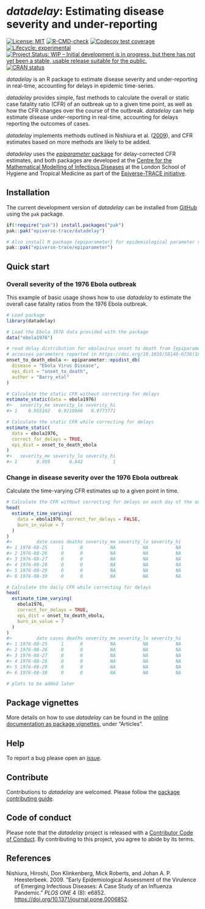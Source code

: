
<!-- README.md is generated from README.Rmd. Please edit that file -->

# *datadelay*: Estimating disease severity and under-reporting

<!-- badges: start -->

[![License:
MIT](https://img.shields.io/badge/License-MIT-blue.svg)](https://opensource.org/licenses/MIT)
[![R-CMD-check](https://github.com/epiverse-trace/datadelay/actions/workflows/R-CMD-check.yaml/badge.svg)](https://github.com/epiverse-trace/datadelay/actions/workflows/R-CMD-check.yaml)
[![Codecov test
coverage](https://codecov.io/gh/epiverse-trace/datadelay/branch/main/graph/badge.svg)](https://app.codecov.io/gh/epiverse-trace/datadelay?branch=main)
[![Lifecycle:
experimental](https://img.shields.io/badge/lifecycle-experimental-orange.svg)](https://lifecycle.r-lib.org/articles/stages.html#experimental)
[![Project Status: WIP – Initial development is in progress, but there
has not yet been a stable, usable release suitable for the
public.](https://www.repostatus.org/badges/latest/wip.svg)](https://www.repostatus.org/#wip)
[![CRAN
status](https://www.r-pkg.org/badges/version/datadelay)](https://CRAN.R-project.org/package=datadelay)
<!-- badges: end -->

*datadelay* is an R package to estimate disease severity and
under-reporting in real-time, accounting for delays in epidemic
time-series.

*datadelay* provides simple, fast methods to calculate the overall or
static case fatality ratio (CFR) of an outbreak up to a given time
point, as well as how the CFR changes over the course of the outbreak.
*datadelay* can help estimate disease under-reporting in real-time,
accounting for delays reporting the outcomes of cases.

*datadelay* implements methods outlined in Nishiura et al.
([2009](#ref-nishiura2009)), and CFR estimates based on more methods are
likely to be added.

*datadelay* uses the [*epiparameter*
package](https://epiverse-trace.github.io/epiparameter/) for
delay-corrected CFR estimates, and both packages are developed at the
[Centre for the Mathematical Modelling of Infectious
Diseases](https://www.lshtm.ac.uk/research/centres/centre-mathematical-modelling-infectious-diseases)
at the London School of Hygiene and Tropical Medicine as part of the
[Epiverse-TRACE initiative](https://data.org/initiatives/epiverse/).

## Installation

The current development version of *datadelay* can be installed from
[GitHub](https://github.com/) using the `pak` package.

``` r
if(!require("pak")) install.packages("pak")
pak::pak("epiverse-trace/datadelay")

# Also install R package {epiparameter} for epidemiological parameter values
pak::pak("epiverse-trace/epiparameter")
```

## Quick start

### Overall severity of the 1976 Ebola outbreak

This example of basic usage shows how to use *datadelay* to estimate the
overall case fatality ratios from the 1976 Ebola outbreak.

``` r
# Load package
library(datadelay)

# Load the Ebola 1976 data provided with the package
data("ebola1976")

# read delay distribution for ebolavirus onset to death from {epiparameter}
# accesses parameters reported in https://doi.org/10.1016/S0140-6736(18)31387-4
onset_to_death_ebola <- epiparameter::epidist_db(
  disease = "Ebola Virus Disease",
  epi_dist = "onset_to_death",
  author = "Barry_etal"
)

# Calculate the static CFR without correcting for delays
estimate_static(data = ebola1976)
#>   severity_me severity_lo severity_hi
#> 1    0.955102   0.9210866   0.9773771

# Calculate the static CFR while correcting for delays
estimate_static(
  data = ebola1976,
  correct_for_delays = TRUE,
  epi_dist = onset_to_death_ebola
)
#>   severity_me severity_lo severity_hi
#> 1       0.959       0.842           1
```

### Change in disease severity over the 1976 Ebola outbreak

Calculate the time-varying CFR estimates up to a given point in time.

``` r
# Calculate the CFR without correcting for delays on each day of the outbreak
head(
  estimate_time_varying(
    data = ebola1976, correct_for_delays = FALSE,
    burn_in_value = 7
  )
)
#>         date cases deaths severity_me severity_lo severity_hi
#> 1 1976-08-25     1      0          NA          NA          NA
#> 2 1976-08-26     0      0          NA          NA          NA
#> 3 1976-08-27     0      0          NA          NA          NA
#> 4 1976-08-28     0      0          NA          NA          NA
#> 5 1976-08-29     0      0          NA          NA          NA
#> 6 1976-08-30     0      0          NA          NA          NA

# Calculate the daily CFR while correcting for delays
head(
  estimate_time_varying(
    ebola1976,
    correct_for_delays = TRUE,
    epi_dist = onset_to_death_ebola,
    burn_in_value = 7
  )
)
#>         date cases deaths severity_me severity_lo severity_hi
#> 1 1976-08-25     1      0          NA          NA          NA
#> 2 1976-08-26     0      0          NA          NA          NA
#> 3 1976-08-27     0      0          NA          NA          NA
#> 4 1976-08-28     0      0          NA          NA          NA
#> 5 1976-08-29     0      0          NA          NA          NA
#> 6 1976-08-30     0      0          NA          NA          NA

# plots to be added later
```

## Package vignettes

More details on how to use *datadelay* can be found in the [online
documentation as package
vignettes](https://epiverse-trace.github.io/datadelay/), under
“Articles”.

## Help

To report a bug please open an
[issue](https://github.com/epiverse-trace/datadelay/issues/new/choose).

## Contribute

Contributions to *datadelay* are welcomed. Please follow the [package
contributing
guide](https://github.com/epiverse-trace/datadelay/blob/main/.github/CONTRIBUTING.md).

## Code of conduct

Please note that the *datadelay* project is released with a [Contributor
Code of
Conduct](https://github.com/epiverse-trace/.github/blob/main/CODE_OF_CONDUCT.md).
By contributing to this project, you agree to abide by its terms.

## References

<div id="refs" class="references csl-bib-body hanging-indent">

<div id="ref-nishiura2009" class="csl-entry">

Nishiura, Hiroshi, Don Klinkenberg, Mick Roberts, and Johan A. P.
Heesterbeek. 2009. “Early Epidemiological Assessment of the Virulence of
Emerging Infectious Diseases: A Case Study of an Influenza Pandemic.”
*PLOS ONE* 4 (8): e6852. <https://doi.org/10.1371/journal.pone.0006852>.

</div>

</div>
